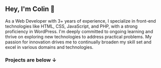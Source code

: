 ## Hey, I'm Colin 👋

As a Web Developer with 3+ years of experience, I specialize in front-end technologies like HTML, CSS, JavaScript, and PHP, with a strong proficiency in WordPress. I'm deeply committed to ongoing learning and thrive on exploring new technologies to address practical problems. My passion for innovation drives me to continually broaden my skill set and excel in various domains and technologies.


<!--
<code><img height="25" src="https://raw.githubusercontent.com/github/explore/80688e429a7d4ef2fca1e82350fe8e3517d3494d/topics/sass/sass.png" alt="sass"></code>
-->

### Projects are below ↓ 
